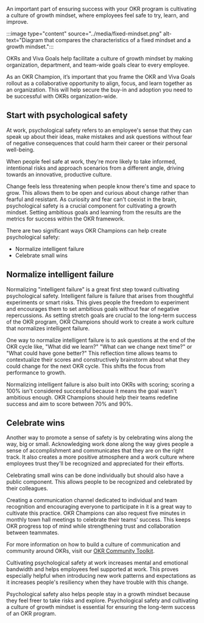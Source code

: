 An important part of ensuring success with your OKR program is cultivating a culture of growth mindset, where employees feel safe to try, learn, and improve.

:::image type="content" source="../media/fixed-mindset.png" alt-text="Diagram that compares the characteristics of a fixed mindset and a growth mindset.":::

OKRs and Viva Goals help facilitate a culture of growth mindset by making organization, department, and team-wide goals clear to every employee. 

As an OKR Champion, it’s important that you frame the OKR and Viva Goals rollout as a collaborative opportunity to align, focus, and learn together as an organization. This will help secure the buy-in and adoption you need to be successful with OKRs organization-wide.  

## Start with psychological safety
At work, psychological safety refers to an employee's sense that they can speak up about their ideas, make mistakes and ask questions without fear of negative consequences that could harm their career or their personal well-being.

When people feel safe at work, they're more likely to take informed, intentional risks and approach scenarios from a different angle, driving towards an innovative, productive culture. 

Change feels less threatening when people know there's time and space to grow. This allows them to be open and curious about change rather than fearful and resistant. As curiosity and fear can't coexist in the brain, psychological safety is a crucial component for cultivating a growth mindset. Setting ambitious goals and learning from the results are the metrics for success within the OKR framework.

There are two significant ways OKR Champions can help create psychological safety:

- Normalize intelligent failure
- Celebrate small wins

## Normalize intelligent failure

Normalizing "intelligent failure" is a great first step toward cultivating psychological safety. Intelligent failure is failure that arises from thoughtful experiments or smart risks. This gives people the freedom to experiment and encourages them to set ambitious goals without fear of negative repercussions. As setting stretch goals are crucial to the long-term success of the OKR program, OKR Champions should work to create a work culture that normalizes intelligent failure.

One way to normalize intelligent failure is to ask questions at the end of the OKR cycle like, "What did we learn?" "What can we change next time?" or "What could have gone better?" This reflection time allows teams to contextualize their scores and constructively brainstorm about what they could change for the next OKR cycle. This shifts the focus from performance to growth.

Normalizing intelligent failure is also built into OKRs with scoring; scoring a 100% isn't considered successful because it means the goal wasn't ambitious enough. OKR Champions should help their teams redefine success and aim to score between 70% and 90%.

## Celebrate wins

Another way to promote a sense of safety is by celebrating wins along the way, big or small. Acknowledging work done along the way gives people a sense of accomplishment and communicates that they are on the right track. It also creates a more positive atmosphere and a work culture where employees trust they'll be recognized and appreciated for their efforts.

Celebrating small wins can be done individually but should also have a public component. This allows people to be recognized and celebrated by their colleagues. 

Creating a communication channel dedicated to individual and team recognition and encouraging everyone to participate in it is a great way to cultivate this practice. OKR Champions can also request five minutes in monthly town hall meetings to celebrate their teams' success. This keeps OKR progress top of mind while strengthening trust and collaboration between teammates.

For more information on how to build a culture of communication and community around OKRs, visit our [OKR Community Toolkit](https://adoption.microsoft.com/files/viva/goals/OKR-Community-Toolkit.pdf).

Cultivating psychological safety at work increases mental and emotional bandwidth and helps employees feel supported at work. This proves especially helpful when introducing new work patterns and expectations as it increases people's resiliency when they have trouble with this change. 

Psychological safety also helps people stay in a growth mindset because they feel freer to take risks and explore. Psychological safety and cultivating a culture of growth mindset is essential for ensuring the long-term success of an OKR program.
